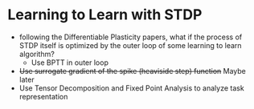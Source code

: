 # Learning to Learn with STDP

- following the Differentiable Plasticity papers, what if the process of STDP itself is optimized by the outer loop of some learning to learn algorithm?
  - Use BPTT in outer loop
- ~~Use surrogate gradient of the spike (heaviside step) function~~ Maybe later
- Use Tensor Decomposition and Fixed Point Analysis to analyze task representation
